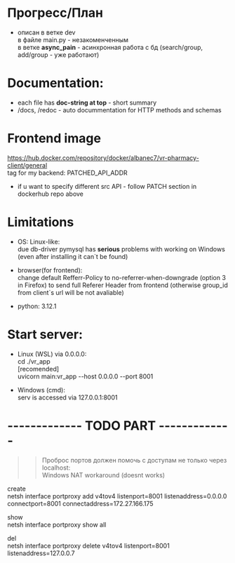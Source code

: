 # Прогресс/План
- описан в ветке dev\
 в файле main.py - незакоменченным\
 в ветке **async_pain** - асинхронная работа с бд (search/group, add/group - уже работают)

# Documentation:
 - each file has **doc-string at top** - short summary
 - /docs, /redoc - auto docummentation for HTTP methods and schemas 

# Frontend image
https://hub.docker.com/repository/docker/albanec7/vr-pharmacy-client/general \
tag for my backend: PATCHED_API_ADDR

- if u want to specify different src API - follow PATCH section in dockerhub repo above 


# Limitations
- OS: Linux-like:\
 due db-driver pymysql has **serious** problems with working on Windows (even after installing it can`t be found)

- browser(for frontend): \
  change default Refferr-Policy to no-referrer-when-downgrade (option 3 in Firefox) to send full Referer Header from frontend (otherwise group_id from client`s url will be not avaliable)  

- python: 3.12.1



# Start server:
- Linux (WSL)
 via 0.0.0.0:\
 cd ./vr_app \
 [recomended] <use venv>\
 uvicorn main:vr_app --host 0.0.0.0 --port 8001 

- Windows (cmd):\
  serv is accessed via 127.0.0.1:8001 


# ------------- TODO PART ------------- 
>> Проброс портов должен помочь с доступам не только через localhost:\
Windows NAT workaround (doesnt works)

create\
netsh interface portproxy add v4tov4 listenport=8001 listenaddress=0.0.0.0 connectport=8001 connectaddress=172.27.166.175

show\
netsh interface portproxy show all

del\
netsh interface portproxy delete v4tov4 listenport=8001 listenaddress=127.0.0.7
